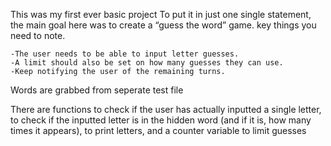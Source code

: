 This was my first ever basic project 
To put it in just one single statement, the main goal here was to create a “guess the word” game. key things you need to note. 

    -The user needs to be able to input letter guesses.
    -A limit should also be set on how many guesses they can use.
    -Keep notifying the user of the remaining turns.

Words are grabbed from seperate test file

There are functions to check if the user has actually inputted a single letter, to check if the inputted letter is in the hidden word (and if it is, how many times it appears), to print letters, and a counter variable to limit guesses

